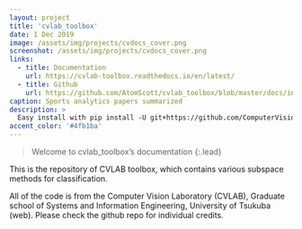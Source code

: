 ```yaml
---
layout: project
title: 'cvlab_toolbox'
date: 1 Dec 2019
image: /assets/img/projects/cvdocs_cover.png
screenshot: /assets/img/projects/cvdocs_cover.png
links:
  - title: Documentation
    url: https://cvlab-toolbox.readthedocs.io/en/latest/
  - title: Github
    url: https://github.com/AtomScott/cvlab_toolbox/blob/master/docs/index.rst
caption: Sports analytics papers summarized
description: >
  Easy install with pip install -U git+https://github.com/ComputerVisionLaboratory/cvlab_toolbox
accent_color: '#4fb1ba'
---
```


> Welcome to cvlab_toolbox’s documentation
{:.lead}

This is the repository of CVLAB toolbox, which contains various subspace methods for classification.

All of the code is from the Computer Vision Laboratory (CVLAB), Graduate school of Systems and Information Engineering, University of Tsukuba (web). Please check the github repo for individual credits.



